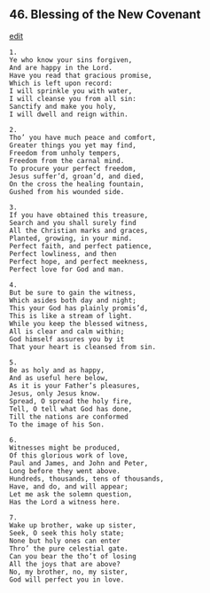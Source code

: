 
## 46.  Blessing of the New Covenant
[edit](https://docs.google.com/document/d/1K2bT6yzqlD%2Dh8ZO6kjovvgSPPHMGeIBI/edit?mode=html)



    1. 
    Ye who know your sins forgiven, 
    And are happy in the Lord. 
    Have you read that gracious promise, 
    Which is left upon record: 
    I will sprinkle you with water, 
    I will cleanse you from all sin:  
    Sanctify and make you holy, 
    I will dwell and reign within.

    2. 
    Tho’ you have much peace and comfort, 
    Greater things you yet may find, 
    Freedom from unholy tempers, 
    Freedom from the carnal mind. 
    To procure your perfect freedom, 
    Jesus suffer’d, groan’d, and died, 
    On the cross the healing fountain, 
    Gushed from his wounded side.

    3. 
    If you have obtained this treasure, 
    Search and you shall surely find 
    All the Christian marks and graces, 
    Planted, growing, in your mind. 
    Perfect faith, and perfect patience, 
    Perfect lowliness, and then 
    Perfect hope, and perfect meekness, 
    Perfect love for God and man.

    4. 
    But be sure to gain the witness, 
    Which asides both day and night; 
    This your God has plainly promis’d, 
    This is like a stream of light. 
    While you keep the blessed witness, 
    All is clear and calm within; 
    God himself assures you by it 
    That your heart is cleansed from sin.

    5. 
    Be as holy and as happy, 
    And as useful here below, 
    As it is your Father’s pleasures, 
    Jesus, only Jesus know. 
    Spread, O spread the holy fire, 
    Tell, O tell what God has done, 
    Till the nations are conformed 
    To the image of his Son.

    6. 
    Witnesses might be produced, 
    Of this glorious work of love, 
    Paul and James, and John and Peter, 
    Long before they went above. 
    Hundreds, thousands, tens of thousands, 
    Have, and do, and will appear; 
    Let me ask the solemn question, 
    Has the Lord a witness here.

    7. 
    Wake up brother, wake up sister, 
    Seek, O seek this holy state; 
    None but holy ones can enter 
    Thro’ the pure celestial gate. 
    Can you bear the tho’t of losing 
    All the joys that are above? 
    No, my brother, no, my sister, 
    God will perfect you in love.
